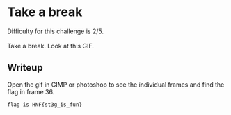 # Take a break
Difficulty for this challenge is 2/5.</br></br>
Take a break. Look at this GIF.

## Writeup
Open the gif in GIMP or photoshop to see the individual frames and find the flag in frame 36.

```flag is HNF{st3g_is_fun}```
